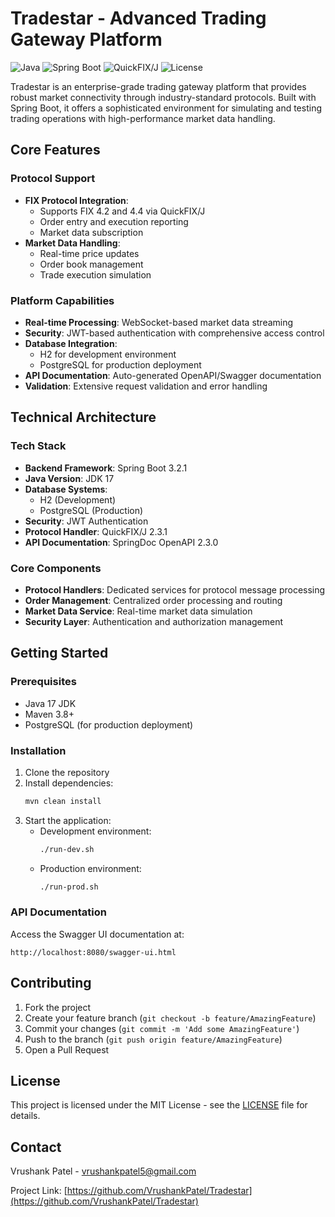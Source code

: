 # Tradestar - Advanced Trading Gateway Platform

![Java](https://img.shields.io/badge/Java-17-red.svg)
![Spring Boot](https://img.shields.io/badge/Spring%20Boot-3.2.1-blue.svg)
![QuickFIX/J](https://img.shields.io/badge/QuickFIX/J-2.3.1-orange.svg)
![License](https://img.shields.io/badge/License-MIT-green.svg)

Tradestar is an enterprise-grade trading gateway platform that provides robust market connectivity through industry-standard protocols. Built with Spring Boot, it offers a sophisticated environment for simulating and testing trading operations with high-performance market data handling.

## Core Features

### Protocol Support
- **FIX Protocol Integration**: 
  - Supports FIX 4.2 and 4.4 via QuickFIX/J
  - Order entry and execution reporting
  - Market data subscription
- **Market Data Handling**:
  - Real-time price updates
  - Order book management
  - Trade execution simulation

### Platform Capabilities
- **Real-time Processing**: WebSocket-based market data streaming
- **Security**: JWT-based authentication with comprehensive access control
- **Database Integration**: 
  - H2 for development environment
  - PostgreSQL for production deployment
- **API Documentation**: Auto-generated OpenAPI/Swagger documentation
- **Validation**: Extensive request validation and error handling

## Technical Architecture

### Tech Stack
- **Backend Framework**: Spring Boot 3.2.1
- **Java Version**: JDK 17
- **Database Systems**: 
  - H2 (Development)
  - PostgreSQL (Production)
- **Security**: JWT Authentication
- **Protocol Handler**: QuickFIX/J 2.3.1
- **API Documentation**: SpringDoc OpenAPI 2.3.0

### Core Components
- **Protocol Handlers**: Dedicated services for protocol message processing
- **Order Management**: Centralized order processing and routing
- **Market Data Service**: Real-time market data simulation
- **Security Layer**: Authentication and authorization management

## Getting Started

### Prerequisites
- Java 17 JDK
- Maven 3.8+
- PostgreSQL (for production deployment)

### Installation

1. Clone the repository
2. Install dependencies:
   ```bash
   mvn clean install
   ```
3. Start the application:
   - Development environment:
     ```bash
     ./run-dev.sh
     ```
   - Production environment:
     ```bash
     ./run-prod.sh
     ```

### API Documentation
Access the Swagger UI documentation at:
```
http://localhost:8080/swagger-ui.html
```

## Contributing

1. Fork the project
2. Create your feature branch (`git checkout -b feature/AmazingFeature`)
3. Commit your changes (`git commit -m 'Add some AmazingFeature'`)
4. Push to the branch (`git push origin feature/AmazingFeature`)
5. Open a Pull Request

## License

This project is licensed under the MIT License - see the [LICENSE](LICENSE) file for details.

## Contact

Vrushank Patel - vrushankpatel5@gmail.com

Project Link: [https://github.com/VrushankPatel/Tradestar](https://github.com/VrushankPatel/Tradestar)